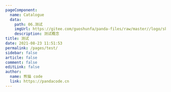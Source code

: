 ```yaml
---
pageComponent: 
  name: Catalogue
  data: 
    path: 06.测试
    imgUrl: https://gitee.com/guoshunfa/panda-files/raw/master//logo/skill_logo/202109101827326.png
    description: 测试概念
title: 测试
date: 2021-08-23 11:51:53
permalink: /pages/test/
sidebar: false
article: false
comment: false
editLink: false
author: 
  name: 熊猫 code
  link: https://pandacode.cn
---
```


